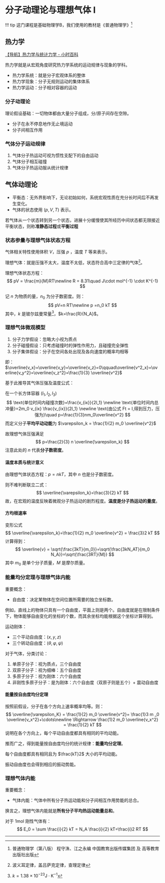# 分子动理论与理想气体 I

!!! tip
	这门课程是基础物理学B，我们使用的教材是《普通物理学》[^0]

## 热力学

[【导航】热力学与统计力学 - 小时百科](https://wuli.wiki/online/StatMe.html)

热力学就是从宏观角度研究热力学系统的运动规律与现象的学科。

- 热力学系统：就是分子宏观体系的整体
- 热力学现象：分子无规则运动的集体体系
- 热力学运动：分子相对容器的运动

### 分子动理论

理论假设基础：一切物体都由大量分子组成，分/原子间存在空隙。

- 分子在永不停息地作无止境运动
- 分子间相互作用

### 气体分子运动规律

1. 气体分子热运动可视为惯性支配下的自由运动
2. 气体分子相互碰撞
3. 气体分子热运动服从统计规律

## 气体动理论

- 平衡态：无外界影响下，无论初始如何，系统宏观性质在充分长时间后不再发生变化。
- 气体的状态使用 $(p, V, T)$ 表示。

若气体从一个状态转到另一个状态，进展十分缓慢使其所经历中间状态都无限接近平衡状态，则称**准静态过程**或**平衡过程**

### 状态参量与理想气体状态方程

气体相关特性使用体积 $V$，压强 $p$ ，温度 $T$ 等来表示。

理想气体：就是压强不太大，温度不太低，状态符合高中三定律的气体[^1]。

理想气体状态方程：
$$
pV =  \frac{m}{M}RT\newline
R = 8.31\quad J\cdot mol^{-1} \cdot K^{-1}
$$

记 $n$ 为物质的量，$n_0$ 为分子数密度。则：
$$
pV=n RT\newline
p =n_0 kT
$$
其中，$k$ 是玻尔兹曼常量[^2]，$k=\frac{R}{N_A}$。

### 理想气体微观模型

1. 分子力学假设：忽略大小视为质点
2. 分子碰撞假设：只考虑碰撞时的弹性作用力，且碰撞完全弹性
3. 分子集体假设：分子在空间各处出现及各向速度的概率均相等

即：$\overline{v_x}=\overline{v_y}=\overline{v_z}=0\qquad\overline{v^2_x}=\overline{v_y^2}=\overline{v_z^2}=\frac{1}{3} \overline{v^2}$

基于此推导其气体压强及温度公式：

在一个长方体容器 $(l_1,l_2,l_3)$
$$
\text{单位时间内碰撞次数}=\frac{v_{ix}}{2l_1}
\newline \text{单位时间内总冲量}=2m_0 v_{ix} \frac{v_{ix}}{2l_1}
\newline \text{由公式 Ft = I,得到压力，压强为}\quad p=\frac{1}{3}nm_0\overline{v^2}
$$
而定义分子**平均平动动能**为 $\varepsilon_k = \frac{1}{2} m_0 \overline{v^2}$

故理想气体压强满足
$$
p=\frac{2}{3} n \overline{\varepsilon_k}
$$
注意此处的 $n$ 代表**分子数密度**。

#### 温度本质与统计意义

由理想气体状态方程：$p=nkT$，其中 $n$ 也是分子数密度。

则不难判断联立二式：
$$
\overline{\varepsilon_k}=\frac{3}{2} kT
$$
故，在宏观的温度反映着微观分子热运动的剧烈程度。**温度是分子热运动的量度**。

#### 方均根速率

变形公式
$$
\overline{\varepsilon_k}=\frac{1}{2} m_0 \overline{v^2} = \frac{3}2 kT
$$
计算得到：
$$
\overline{v} = \sqrt{\frac{3kT}{m_0}}=\sqrt{\frac{3kN_AT}{m_0 N_A}}=\sqrt{\frac{3RT}{M}}
$$
其中 $m_0$ 是单个分子质量，$M$ 是摩尔质量。

### 能量均分定理与理想气体内能

重要概念：

- 自由度：决定某物体在空间位置所需要的独立坐标数。

例如，直线上的物体只具有一个自由度，平面上则是两个。自由度就是在限制条件下，物体能够自由变化的坐标的个数，而其余坐标均能根据这个坐标计算得到。

运动刚体：

- 三个平动自由度：$(x,y,z)$
- 三个转动自由度：$(\theta,\varphi,\psi)$

对于气体，分类讨论：

1. 单原子分子：视为质点，三个自由度
2. 双原子分子：视为细棒：五个自由度
3. 多原子分子：视为刚体：六个自由度
4. 非刚性多原子分子：是为刚体：六个自由度（双原子则是五个）+ 震动自由度

#### 能量按自由度均分定理

按照前假设，分子在各个方向上速率概率均等。则：
$$
\overline{\varepsilon_K} = \frac{1}{2} m_0 \overline{v^2}= \frac{1}3 m _0 \overline{v_x^2}+\cdots\newline
\Rightarrow \frac{1}2 m_0 \overline{v_x^2} = \frac{1}{2} kT
$$
说明在各个方向上，每个平动自由度都具有相同的平均动能。

推而广之，得到能量按自由度均分的统计规律：**能量均分定理**。

每个自由度都具有相同且为 $\frac{kT}2$ 大小的平均动能。

振动自由度也会得到相应的振动势能。

### 理想气体内能

重要概念：

- 气体内能：气体中所有分子热运动能和分子间相互作用势能的总合。

换言之，理想气体内能就是**所有分子平均热运动能量总和**。

对于 $1\text{mol}$ 刚性气体有：
$$
E_0 = \sum \frac{i}{2} kT = N_A \frac{i}{2} kT=\frac{i}2 RT
$$



---
[^0]: 普通物理学（第八版）   程守洙、江之永编 中国教育出版传媒集团 及 高等教育出版社出版
[^1]: 波义耳定律，盖吕萨克定律，查理定律
[^2]: $k=1.38\times 10^{-23} \text{J}\cdot \text{K}^{-1}$

